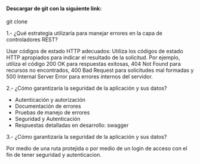 #### Descargar de git con la siguiente link: 
git clone 

1.- ¿Qué estrategia utilizaría para manejar errores en la capa de
controladores REST?

Usar códigos de estado HTTP adecuados: Utiliza los códigos de estado HTTP apropiados para indicar el resultado de la solicitud. Por ejemplo, utiliza el código 200 OK para respuestas exitosas, 404 Not Found para recursos no encontrados, 400 Bad Request para solicitudes mal formadas y 500 Internal Server Error para errores internos del servidor.

2.- ¿Cómo garantizaría la seguridad de la aplicación y sus datos?

- Autenticación y autorización
- Documentación de errores
- Pruebas de manejo de errores
- Seguridad y Autenticación
- Respuestas detalladas en desarrollo: swagger 

3.- ¿Cómo garantizaría la seguridad de la aplicación y sus datos?

Por medio de una ruta protejida o por medio de un login de acceso con el fin de tener seguridad y autenticacion.



